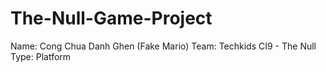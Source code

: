 # The-Null-Game-Project

Name: Cong Chua Danh Ghen (Fake Mario)
Team: Techkids CI9 - The Null
Type: Platform

